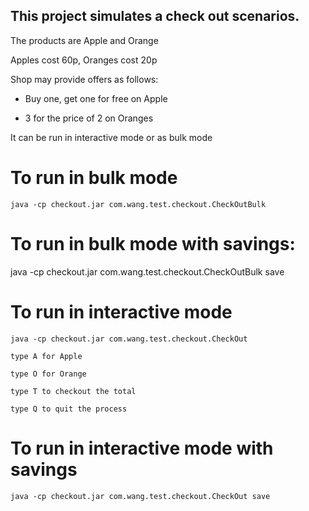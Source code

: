 ## This project simulates a check out scenarios.

The products are Apple and Orange

Apples cost 60p, Oranges cost 20p

Shop may provide offers as follows:

 - Buy one, get one for free on Apple

 - 3 for the price of 2 on Oranges

It can be run in interactive mode or as bulk mode

# To run in bulk mode

    java -cp checkout.jar com.wang.test.checkout.CheckOutBulk

# To run in bulk mode with savings:

   java -cp checkout.jar com.wang.test.checkout.CheckOutBulk save
 
# To run in interactive mode

	java -cp checkout.jar com.wang.test.checkout.CheckOut
	
	type A for Apple 
	
	type O for Orange
	
	type T to checkout the total
	
	type Q to quit the process 
	
# To run in interactive mode with savings

	java -cp checkout.jar com.wang.test.checkout.CheckOut save
	